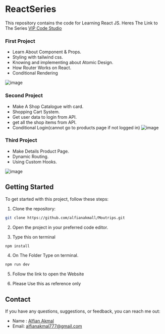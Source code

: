 # ReactSeries
This repository contains the code for Learning React JS. Heres The Link to The Series [VIP Code Studio](https://www.youtube.com/playlist?list=PLmF_zPV9ZcP346sttD4Vs2VROLlIp5kPz)


### First Project
- Learn About Component & Props.
- Styling with tailwind css.
- Knowing and implementing about Atomic Design.
- How Router Works on React.
- Conditional Rendering

![image](https://github.com/alfianakmall/ReactSeries/assets/81949969/151c0517-9ad4-4d07-a966-0e885c72647b)

### Second Project
- Make A Shop Catalogue with card.
- Shopping Cart System.
- Get user data to login from API.
- get all the shop items from API.
- Conditional Login(cannot go to products page if not logged in)
![image](https://github.com/alfianakmall/ReactSeries/assets/81949969/e4296bdd-0d1a-4f5a-90fd-8a64870ca70a)

### Third Project
- Make Details Product Page.
- Dynamic Routing.
- Using Custom Hooks.

![image](https://github.com/alfianakmall/ReactSeries/assets/81949969/de5e56f2-fac5-4bca-bda9-1b1e0c00bd3b)


## Getting Started

To get started with this project, follow these steps:

1. Clone the repository:

```bash
git clone https://github.com/alfianakmall/Moutrips.git
```

2. Open the project in your preferred code editor.

3. Type this on terminal
```bash
npm install
```
4. On The Folder Type on terminal.

```bash
npm run dev
```

5. Follow the link to open the Website

6. Please Use this as reference only

## Contact

If you have any questions, suggestions, or feedback, you can reach me out:

- Name : [Alfian Akmal](https://linkedin.com/in/alfianakml)
- Email: [alfianakmal777@gmail.com](mailto:alfianakmal777@gmail.com)
